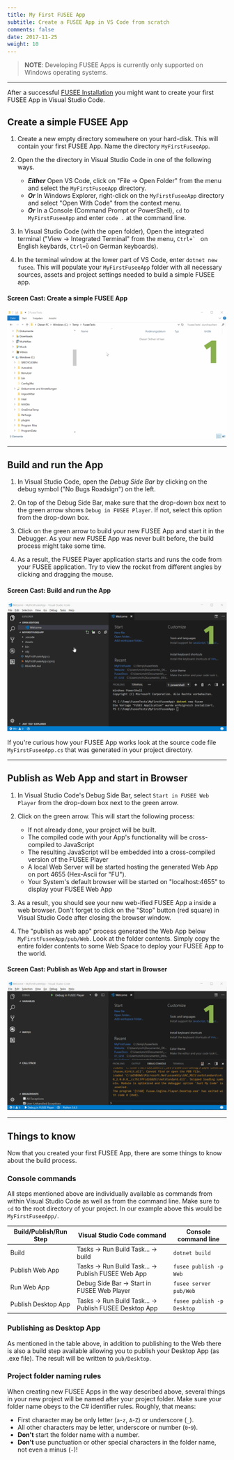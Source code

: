 ```yaml
---
title: My First FUSEE App
subtitle: Create a FUSEE App in VS Code from scratch
comments: false
date: 2017-11-25
weight: 10
---
```


>  **NOTE**: Developing FUSEE Apps is currently only supported on Windows operating systems.

-------------

After a successful
[FUSEE Installation](../install-fusee/) you might want to create your first FUSEE App in 
Visual Studio Code.


## Create a simple FUSEE App

1. Create a new empty directory somewhere on your hard-disk. This will contain your first FUSEE App.
   Name the directory `MyFirstFuseeApp`.

2. Open the the directory in Visual Studio Code in one of the following ways.
   - ***Either*** Open VS Code, click on "File &rarr; Open Folder" from the menu and select the `MyFirstFuseeApp` directory. 
   - ***Or*** In Windows Explorer, right-click on the `MyFirstFuseeApp` directory and select "Open With Code" from the context menu.
   - ***Or*** In a Console (Command Prompt or PowerShell), `cd` to `MyFirstFuseeApp` and enter `code .` at the command line.


3. In Visual Studio Code (with the open folder), Open the integrated terminal ("View &rarr; Integrated Terminal" from the menu, ``Ctrl+` `` on English 
   keybards, `Ctrl+Ö` on German keyboards).

4. In the terminal window at the lower part of VS Code, enter `dotnet new fusee`.
   This will populate your `MyFirstFuseeApp` folder with all necessary sources, assets and project
   settings needed to build a simple FUSEE app.

#### Screen Cast: Create a simple FUSEE App
![Create a simple FUSEE App](images/createsimplefuseeapp.gif)

-------------

## Build and run the App

1. In Visual Studio Code, open the *Debug Side Bar* by clicking on the debug symbol ("No Bugs Roadsign") on the left.

2. On top of the Debug Side Bar, make sure that the drop-down box next to the green arrow shows `Debug in FUSEE Player`.
   If not, select this option from the drop-down box.

3. Click on the green arrow to build your new FUSEE App and start it in the Debugger. As your new FUSEE App was
   never built before, the build process might take some time.

4. As a result, the FUSEE Player application starts and runs the code from your FUSEE application. Try to 
   view the rocket from different angles by clicking and dragging the mouse.

#### Screen Cast: Build and run the App
![Build and run the App](images/buildandruntheapp.gif)

If you're curious how your FUSEE App works look at the source code file `MyFirstFuseeApp.cs` that was generated 
in your project directory.

-------------

## Publish as Web App and start in Browser

1. In Visual Studio Code's Debug Side Bar, select `Start in FUSEE Web Player` from the drop-down box next
   to the green arrow.

2. Click on the green arrow. This will start the following process:
   - If not already done, your project will be built.
   - The compiled code with your App's functionality will be cross-compiled to JavaScript
   - The resulting JavaScript will be embedded into a cross-compiled version of the FUSEE Player
   - A local Web Server will be started hosting the generated Web App on port 4655 (Hex-Ascii for "FU").
   - Your System's default browser will be started on "localhost:4655" to display your FUSEE Web App

3. As a result, you should see your new web-ified FUSEE App a inside a web browser. Don't forget to 
   click on the "Stop" button (red square) in Visual Studio Code after closing the browser window.

4. The "publish as web app" process generated the Web App below `MyFirstFuseeApp/pub/Web`. Look at the 
   folder contents. Simply copy the entire folder contents to some Web Space to deploy your FUSEE App
   to the world.

#### Screen Cast: Publish as Web App and start in Browser
![Publish as Web App](images/publishaswebapp.gif)

-------------

## Things to know

Now that you created your first FUSEE App, there are some things to know about the build process.

### Console commands
All steps mentioned above are individually available as commands from within Visual Studio Code
as well as from the command line. Make sure to `cd` to the root directory of your project. In our
example above this would be `MyFirstFuseeApp/`.

Build/Publish/Run Step |  Visual Studio Code command  |  Console command line 
-----------------------|------------------------------|-----------------------
Build                  | Tasks &rarr; Run Build Task... &rarr; build | `dotnet build`
Publish Web App        | Tasks &rarr; Run Build Task... &rarr; Publish FUSEE Web App | `fusee publish -p Web`
Run Web App            | Debug Side Bar &rarr; Start in FUSEE Web Player | `fusee server pub/Web`
Publish Desktop App    | Tasks &rarr; Run Build Task... &rarr; Publish FUSEE Desktop App | `fusee publish -p Desktop`

### Publishing as Desktop App

As mentioned in the table above, in addition to publishing to the Web there is also a build step available allowing you to 
publish your Desktop App (as .exe file). The result will be written to `pub/Desktop`.


### Project folder naming rules

When creating new FUSEE Apps in the way described above, several things in your new project will be named 
after your project folder. Make sure your folder name obeys to the C# identifier rules. Roughly, that means:

- First character may be only letter (`a`-`z`, `A`-`Z`) or underscore (`_`).
- All other characters may be letter, underscore or number (`0`-`9`).
- **Don't** start the folder name with a number.
- **Don't** use punctuation or other special characters in the folder name, not even a minus (`-`)!

  


